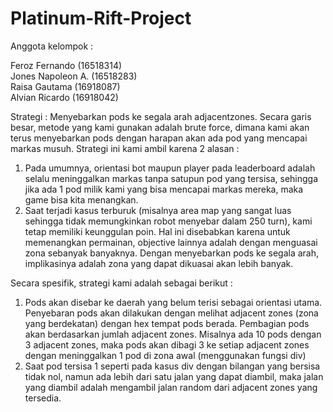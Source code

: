 # Platinum-Rift-Project

Anggota kelompok :

Feroz Fernando (16518314)	
Jones Napoleon A. (16518283)	
Raisa Gautama (16918087)	
Alvian Ricardo (16918042)

Strategi : Menyebarkan pods ke segala arah adjacentzones. Secara garis besar, metode yang kami gunakan adalah brute force, dimana kami
akan terus menyebarkan pods dengan harapan akan ada pod yang mencapai markas musuh. Strategi ini kami ambil karena 2 alasan :

1. Pada umumnya, orientasi bot maupun player pada leaderboard adalah selalu meninggalkan markas tanpa satupun pod yang tersisa, sehingga
jika ada 1 pod milik kami yang bisa mencapai markas mereka, maka game bisa kita menangkan.
2. Saat terjadi kasus terburuk (misalnya area map yang sangat luas sehingga tidak memungkinkan robot menyebar dalam 250 turn), kami tetap
memiliki keunggulan poin. Hal ini disebabkan karena untuk memenangkan permainan, objective lainnya adalah dengan menguasai zona sebanyak
banyaknya. Dengan menyebarkan pods ke segala arah, implikasinya adalah zona yang dapat dikuasai akan lebih banyak.

Secara spesifik, strategi kami adalah sebagai berikut :
1. Pods akan disebar ke daerah yang belum terisi sebagai orientasi utama. Penyebaran pods akan dilakukan dengan melihat adjacent zones 
(zona yang berdekatan) dengan hex tempat pods berada. Pembagian pods akan berdasarkan jumlah adjacent zones. Misalnya ada 10 pods dengan 3
adjacent zones, maka pods akan dibagi 3 ke setiap adjacent zones dengan meninggalkan 1 pod di zona awal (menggunakan fungsi div)
2. Saat pod tersisa 1 seperti pada kasus div dengan bilangan yang bersisa tidak nol, namun ada lebih dari satu jalan yang dapat diambil,
maka jalan yang diambil adalah mengambil jalan random dari adjacent zones yang tersedia.
